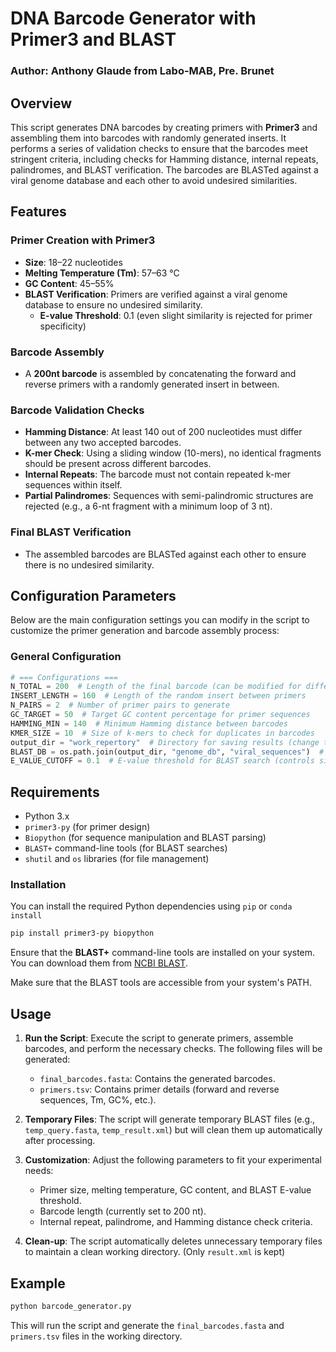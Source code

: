 # DNA Barcode Generator with Primer3 and BLAST

### Author: Anthony Glaude from Labo-MAB, Pre. Brunet

## Overview

This script generates DNA barcodes by creating primers with **Primer3** and assembling them into barcodes with randomly generated inserts. It performs a series of validation checks to ensure that the barcodes meet stringent criteria, including checks for Hamming distance, internal repeats, palindromes, and BLAST verification. The barcodes are BLASTed against a viral genome database and each other to avoid undesired similarities.

## Features

### Primer Creation with Primer3
- **Size**: 18–22 nucleotides
- **Melting Temperature (Tm)**: 57–63 °C 
- **GC Content**: 45–55%
- **BLAST Verification**: Primers are verified against a viral genome database to ensure no undesired similarity.
  - **E-value Threshold**: 0.1 (even slight similarity is rejected for primer specificity)

### Barcode Assembly
- A **200nt barcode** is assembled by concatenating the forward and reverse primers with a randomly generated insert in between.

### Barcode Validation Checks
- **Hamming Distance**: At least 140 out of 200 nucleotides must differ between any two accepted barcodes.
- **K-mer Check**: Using a sliding window (10-mers), no identical fragments should be present across different barcodes.
- **Internal Repeats**: The barcode must not contain repeated k-mer sequences within itself.
- **Partial Palindromes**: Sequences with semi-palindromic structures are rejected (e.g., a 6-nt fragment with a minimum loop of 3 nt).

### Final BLAST Verification
- The assembled barcodes are BLASTed against each other to ensure there is no undesired similarity.

## Configuration Parameters

Below are the main configuration settings you can modify in the script to customize the primer generation and barcode assembly process:

### General Configuration
```python
# === Configurations ===
N_TOTAL = 200  # Length of the final barcode (can be modified for different lengths)
INSERT_LENGTH = 160  # Length of the random insert between primers
N_PAIRS = 2  # Number of primer pairs to generate
GC_TARGET = 50  # Target GC content percentage for primer sequences
HAMMING_MIN = 140  # Minimum Hamming distance between barcodes
KMER_SIZE = 10  # Size of k-mers to check for duplicates in barcodes
output_dir = "work_repertory"  # Directory for saving results (change to desired output location)
BLAST_DB = os.path.join(output_dir, "genome_db", "viral_sequences")  # Path to the BLAST database
E_VALUE_CUTOFF = 0.1  # E-value threshold for BLAST search (controls similarity rejection)
```

## Requirements

- Python 3.x
- `primer3-py` (for primer design)
- `Biopython` (for sequence manipulation and BLAST parsing)
- `BLAST+` command-line tools (for BLAST searches)
- `shutil` and `os` libraries (for file management)

### Installation

You can install the required Python dependencies using `pip` or `conda install`

```bash
pip install primer3-py biopython
```

Ensure that the **BLAST+** command-line tools are installed on your system. You can download them from [NCBI BLAST](https://ftp.ncbi.nlm.nih.gov/blast/executables/blast+/LATEST/).

Make sure that the BLAST tools are accessible from your system's PATH.

## Usage

1. **Run the Script**: Execute the script to generate primers, assemble barcodes, and perform the necessary checks. The following files will be generated:
   - `final_barcodes.fasta`: Contains the generated barcodes.
   - `primers.tsv`: Contains primer details (forward and reverse sequences, Tm, GC%, etc.).

2. **Temporary Files**: The script will generate temporary BLAST files (e.g., `temp_query.fasta`, `temp_result.xml`) but will clean them up automatically after processing.

3. **Customization**: Adjust the following parameters to fit your experimental needs:
   - Primer size, melting temperature, GC content, and BLAST E-value threshold.
   - Barcode length (currently set to 200 nt).
   - Internal repeat, palindrome, and Hamming distance check criteria.

4. **Clean-up**: The script automatically deletes unnecessary temporary files to maintain a clean working directory. (Only `result.xml` is kept)

## Example

```bash
python barcode_generator.py
```

This will run the script and generate the `final_barcodes.fasta` and `primers.tsv` files in the working directory.

